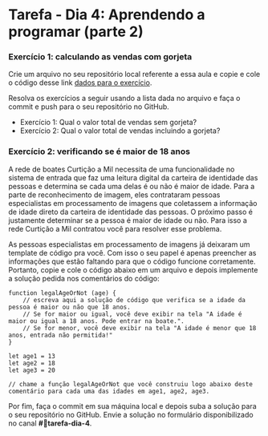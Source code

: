 # Tarefa - Dia 4: Aprendendo a programar (parte 2)

### Exercício 1: calculando as vendas com gorjeta
Crie um arquivo no seu repositório local referente a essa aula e copie e cole o código desse link [dados para o exercício](./receitas.js).

Resolva os exercícios a seguir usando a lista dada no arquivo e faça o commit e push para o seu repositório no GitHub.

- Exercício 1: Qual o valor total de vendas sem gorjeta?
- Exercício 2: Qual o valor total de vendas incluindo a gorjeta?

### Exercício 2: verificando se é maior de 18 anos
A rede de boates Curtição a Mil necessita de uma funcionalidade no sistema de entrada que faz uma leitura digital da carteira de identidade das pessoas e determina se cada uma delas é ou não é maior de idade. Para a parte de reconhecimento de imagem, eles contrataram pessoas especialistas em processamento de imagens que coletassem a informação de idade direto da carteira de identidade das pessoas. O próximo passo é justamente determinar se a pessoa é maior de idade ou não. Para isso a rede Curtição a Mil contratou você para resolver esse problema.

As pessoas especialistas em processamento de imagens já deixaram um template de código pra você. Com isso o seu papel é apenas preencher as informações que estão faltando para que o código funcione corretamente. Portanto, copie e cole o código abaixo em um arquivo e depois implemente a solução pedida nos comentários do código:
```
function legalAgeOrNot (age) {
    // escreva aqui a solução de código que verifica se a idade da pessoa é maior ou não que 18 anos.
    // Se for maior ou igual, você deve exibir na tela "A idade é maior ou igual a 18 anos. Pode entrar na boate.".
    // Se for menor, você deve exibir na tela "A idade é menor que 18 anos, entrada não permitida!"
}

let age1 = 13
let age2 = 18
let age3 = 20

// chame a função legalAgeOrNot que você construiu logo abaixo deste comentário para cada uma das idades em age1, age2, age3.
```
 Por fim, faça o commit em sua máquina local e depois suba a solução para o seu repositório no GitHub. Envie a solução no formulário disponibilizado no canal **#💪tarefa-dia-4**.




